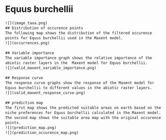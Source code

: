 # Equus burchellii 
    ![](image_taxa.png) 
    ## Distribution of occurence points 
    The following map shows the distribution of the filtered occurence points for Equus burchellii used in the Maxent model. 
    ![](occurrences.png)
    
    ## Variable importance 
    The variable importance graph shows the relative importance of the abiotic raster layers in the  Maxent model for Equus burchellii. 
    ![](valid_maxent_variable_importance.png)
    
    ## Response curve 
    The response curve graphs show the response of the Maxent model for Equus burchellii to different values in the abiotic raster layers. 
    ![](valid_maxent_response_curve.png)
    
    ## prediction map 
    The first map shows the predicted suitable areas on earth based on the niche preferences for Equus burchellii calculated in the Maxent model. The second map shows the suitable area map with the original occurence points. 
    ![](prediction_map.png)
    ![](prediction_occurence_map.png)
    
